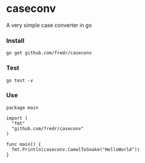 caseconv
========

A very simple case converter in go


### Install
    go get github.com/fredr/caseconv
    
### Test
    go test -v

### Use
    package main
    
    import (
      "fmt"
      "github.com/fredr/caseconv"
    )
    
    func main() {
      fmt.Println(caseconv.CamelToSnake("HelloWorld"))
    }
